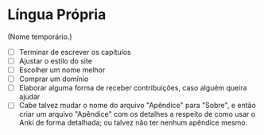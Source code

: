 # Língua Própria

(Nome temporário.)

- [ ] Terminar de escrever os capítulos
- [ ] Ajustar o estilo do site
- [ ] Escolher um nome melhor
- [ ] Comprar um domínio
- [ ] Elaborar alguma forma de receber contribuições, caso alguém queira ajudar
- [ ] Cabe talvez mudar o nome do arquivo "Apêndice" para "Sobre", e então criar um arquivo "Apêndice" com os detalhes a respeito de como usar o Anki de forma detalhada; ou talvez não ter nenhum apêndice mesmo.
